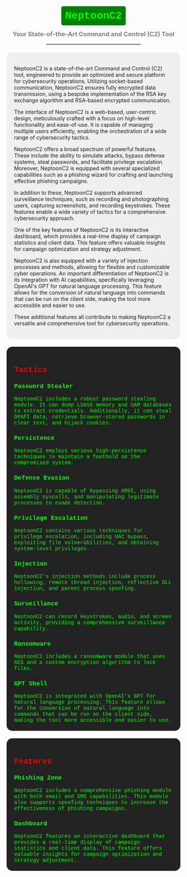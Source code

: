 <div align="center">

# <span style="color:lime; background-color:green; padding:10px; border-radius:5px; font-family: 'Courier New', monospace;">NeptoonC2</span>

### <span style="color:gray">Your State-of-the-Art Command and Control (C2) Tool</span>

<hr style="width:50%;border:1px solid #d3d3d3">

</div>

<div style="margin: 20px; padding: 20px; background-color: #f0f0f0; border-radius: 15px;">

NeptoonC2 is a state-of-the-art Command and Control (C2) tool, engineered to provide an optimized and secure platform for cybersecurity operations. Utilizing socket-based communication, NeptoonC2 ensures fully encrypted data transmission, using a bespoke implementation of the RSA key exchange algorithm and RSA-based encrypted communication.

The interface of NeptoonC2 is a web-based, user-centric design, meticulously crafted with a focus on high-level functionality and ease-of-use. It is capable of managing multiple users efficiently, enabling the orchestration of a wide range of cybersecurity tactics.

NeptoonC2 offers a broad spectrum of powerful features. These include the ability to simulate attacks, bypass defense systems, steal passwords, and facilitate privilege escalation. Moreover, NeptoonC2 is equipped with several specialized capabilities such as a phishing wizard for crafting and launching effective phishing campaigns.

In addition to these, NeptoonC2 supports advanced surveillance techniques, such as recording and photographing users, capturing screenshots, and recording keystrokes. These features enable a wide variety of tactics for a comprehensive cybersecurity approach.

One of the key features of NeptoonC2 is its interactive dashboard, which provides a real-time display of campaign statistics and client data. This feature offers valuable insights for campaign optimization and strategy adjustment.

NeptoonC2 is also equipped with a variety of injection processes and methods, allowing for flexible and customizable cyber operations. An important differentiation of NeptoonC2 is its integration with AI capabilities, specifically leveraging OpenAI's GPT for natural language processing. This feature allows for the conversion of natural language into commands that can be run on the client side, making the tool more accessible and easier to use.

These additional features all contribute to making NeptoonC2 a versatile and comprehensive tool for cybersecurity operations.

</div>

<div style="margin: 20px; padding: 20px; background-color: #222222; color: #00ff00; font-family: 'Courier New', monospace; border-radius: 15px;">

<h2 style="color:#ff0000">Tactics</h2>

<h3 style= "color: #00ff00">Password Stealer</h3>
NeptoonC2 includes a robust password stealing module. It can dump LSASS memory and SAM databases to extract credentials. Additionally, it can steal DPAPI data, retrieve browser-stored passwords in clear text, and hijack cookies.

<h3>Persistence</h3>
NeptoonC2 employs various high-persistence techniques to maintain a foothold on the compromised system.

<h3>Defense Evasion</h3>
NeptoonC2 is capable of bypassing AMSI, using assembly syscalls, and manipulating legitimate processes to evade detection.

<h3>Privilege Escalation</h3>
NeptoonC2 contains various techniques for privilege escalation, including UAC bypass, exploiting file vulnerabilities, and obtaining system-level privileges.

<h3>Injection</h3>
NeptoonC2's injection methods include process hollowing, remote thread injection, reflective DLL injection, and parent process spoofing.

<h3>Surveillance</h3>
NeptoonC2 can record keystrokes, audio, and screen activity, providing a comprehensive surveillance capability.

<h3>Ransomware</h3>
NeptoonC2 includes a ransomware module that uses AES and a custom encryption algorithm to lock files.

<h3>GPT Shell</h3>
NeptoonC2 is integrated with OpenAI's GPT for natural language processing. This feature allows for the conversion of natural language into commands that can be run on the client side, making the tool more accessible and easier to use.

</div>

<div style="margin: 20px; padding: 20px; background-color: #222222; color: #00ff00; font-family: 'Courier New', monospace; border-radius: 15px;">

<h2 style="color:#ff0000">Features</h2>

<h3>Phishing Zone</h3>
NeptoonC2 includes a comprehensive phishing module with both email and SMS capabilities. This module also supports spoofing techniques to increase the effectiveness of phishing campaigns.

<h3>Dashboard</h3>
NeptoonC2 features an interactive dashboard that provides a real-time display of campaign statistics and client data. This feature offers valuable insights for campaign optimization and strategy adjustment.

</div>



